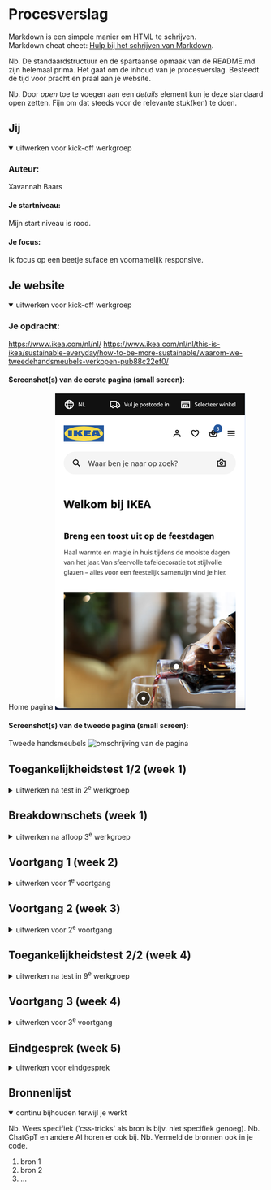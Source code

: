 # Procesverslag
Markdown is een simpele manier om HTML te schrijven.  
Markdown cheat cheet: [Hulp bij het schrijven van Markdown](https://github.com/adam-p/markdown-here/wiki/Markdown-Cheatsheet).

Nb. De standaardstructuur en de spartaanse opmaak van de README.md zijn helemaal prima. Het gaat om de inhoud van je procesverslag. Besteedt de tijd voor pracht en praal aan je website.

Nb. Door *open* toe te voegen aan een *details* element kun je deze standaard open zetten. Fijn om dat steeds voor de relevante stuk(ken) te doen.





## Jij

<details open>
  <summary>uitwerken voor kick-off werkgroep</summary>

  ### Auteur:
  Xavannah Baars 

  #### Je startniveau:
  Mijn start niveau is rood. 

  #### Je focus:
  Ik focus op een beetje suface en voornamelijk responsive. 
 
</details>



## Je website

<details open>
  <summary>uitwerken voor kick-off werkgroep</summary>

  ### Je opdracht:
  https://www.ikea.com/nl/nl/
  https://www.ikea.com/nl/nl/this-is-ikea/sustainable-everyday/how-to-be-more-sustainable/waarom-we-tweedehandsmeubels-verkopen-pub88c22ef0/

  #### Screenshot(s) van de eerste pagina (small screen): 
  Home pagina
  <img src="readme-images/homepage-ikea.png" width="375px" alt="omschrijving van de pagina">

  #### Screenshot(s) van de tweede pagina (small screen):
  Tweede handsmeubels 
  <img src="readme-images/tweedehand-ikea.jpg" width="375px" alt="omschrijving van de pagina">
 
</details>



## Toegankelijkheidstest 1/2 (week 1)

<details>
  <summary>uitwerken na test in 2<sup>e</sup> werkgroep</summary>

  ### Bevindingen
  - Ikea had geen light & dark mode 
  - 

</details>



## Breakdownschets (week 1)

<details>
  <summary>uitwerken na afloop 3<sup>e</sup> werkgroep</summary>

  ### de hele pagina: 
  <img src="readme-images/eerste-scherm.jpg" width="375px" alt="breakdown van de hele pagina">

  ### dynamisch deel (bijv menu): 
  <img src="readme-images/tweede-scherm.jpg" width="375px" alt="breakdown van een dynamisch deel">

  ### wellicht nog een dynamisch deel (bijv filter): 
  <img src="readme-images/dummy-plaatje.jpg" width="375px" alt="breakdown van nog een dynamisch deel">

</details>





## Voortgang 1 (week 2)

<details>
  <summary>uitwerken voor 1<sup>e</sup> voortgang</summary>

  ### Stand van zaken
 Ik heb helaas dit voortgangsgesprek gemist maar ik ben wel zelf druk aan de slag geweest met mijn website. 

  ### Agenda voor meeting
  samen met je groepje opstellen

  | student 1      | student 2          | student 3    | student 4        |
  | ---            | ---                | ---          | ---              |
  | dit bespreken  | en dit             | en ik dit    | en dan ik dat    |
  | en dat ook nog | dit als er tijd is | nog een punt | dit wil ik zeker |
  | ...            | ...                | ...          | ...              |


  ### Verslag van meeting
  hier na afloop snel de uitkomsten van de meeting vastleggen

  - punt 1
  - punt 2
  - nog een punt
  - ...

</details>





## Voortgang 2 (week 3)

<details>
  <summary>uitwerken voor 2<sup>e</sup> voortgang</summary>

  ### Stand van zaken
  Ik wil graag tijdens de voortgang bespreken waarom het niet lukte met mijn menu, hoe ik me video geimporteerd op youtube op het juiste formaat en responsive krijg en waarom mijn buttons blijven vastlopen en niet meeschalen. 

  Wat ging er goed?
  Ik heb gemerkt dat ik snel heb leren werken zonder classes en de html op de juiste manier heb kunnen aanspreken. Daarnaast ging het ook goed om met grid bepaalde layouts te maken met afbeeldingen die vervolgens zorgen voor een responsive website. 

  ### Agenda voor meeting
  samen met je groepje opstellen

  | student 1      | student 2          | student 3    | student 4        |
  | ---            | ---                | ---          | ---              |
  | dit bespreken  | en dit             | en ik dit    | en dan ik dat    |
  | en dat ook nog | dit als er tijd is | nog een punt | dit wil ik zeker |
  | ...            | ...                | ...          | ...              |


  ### Verslag van meeting
  hier na afloop snel de uitkomsten van de meeting vastleggen

  - Iframe video aanpassen
  Ik heb samen met Sanne de video kunnen aanpassen doormiddel van de 'aspect ratio'. SDe ratio heb ik in css gezet waardoor ik vervolgens een mooie video kreeg die meeschaalde. 

  - Uitklap menu
  Zelf heb ik gsiter heel lang met een uitlkap menu lopen spelen maar het lukte maar niet. Ik heb nu met Sanne een klein begin gemaakt met css en javascript om hem vervolgens zelf mooi te laten werken en opmaken.

  - Buttons
  De buttons schaalde niet mee omdat ze op elkaar over liepen. Hiervoor heb ik als tip gekregen om display block te gebruiken. Inline zou er voor zorgen dat ze over de hele breedte zouden komen en dat wil ik niet. 

</details>





## Toegankelijkheidstest 2/2 (week 4)

<details>
  <summary>uitwerken na test in 9<sup>e</sup> werkgroep</summary>

  ### Bevindingen
  Lijst met je bevindingen die in de test naar voren kwamen (geef ook aan wat er verbeterd is):

</details>





## Voortgang 3 (week 4)

<details>
  <summary>uitwerken voor 3<sup>e</sup> voortgang</summary>

  ### Stand van zaken

Er ging best wel veel goed deze week. Ik heb veel vooruit gang gemaakt met de puntjes op de i te zetten om ervoor te zorgen dat de website zoveel mogelijk op die van de ikea lijkt. 

- Uitklap menu
Ik heb ervoor gezorgd dat het uitklap menu de opmaak lijkt op die van ikea met de zoekbalk en de lijst met pagina's. 

- Responsive img 
Ik heb gekeken naar alle afbeeldingen en of die goed mee schaalde. Op een gegeven moment snapte ik hoe ik met media query's alle elementen op de juiste manier kon schalen. Ik ben de hele webpagina langs gegaan en steeds opgeschreven welke element versprong en op welk formaat dat gebeurde. 


  ### Agenda voor meeting
  samen met je groepje opstellen

  | Amy            | Xavannah           | 
  | ---            | ---                | 
  | <img> Overlay  | en dit             | 
  | en dat ook nog | dit als er tijd is | 
  | ...            | ...                | 


  ### Verslag van meeting
  hier na afloop snel de uitkomsten van de meeting vastleggen

  - Responsive afbeelding op pagina 2 in een grid zetten
Ik heb de afbeelding op pagina 2 succesvol in een grid geplaatst. Hierdoor is de afbeelding nu volledig responsive en past deze zich goed aan op verschillende schermformaten.

  - Header padding toevoegen
Om het ontwerp netter te maken, heb ik padding toegevoegd aan de header. Dit lukte niet toen ik de hele header pakte maar wel als ik stukje voor stukje de header uit elkaar haalde waardoor er wat ruimte aan de zijkanten komt wat de ikea website ook heeft. 

  - Footer schaalt niet mee
Ik heb samen met Kim gekeken waarom de footer niet meeschaalde. Ik heb nu padding toegevoegd aan beide kanten van de footer waardoor deze met het scherm mee groter worden. 

  - Light & dark mode
Light en dark mode werkte niet mee. Ik snapte niet hoe je dit moest omdraaien. Met behulp van preferse heb ik nu mijn website in dark mode kunnen krijgen. Wel is het zo dat alles op een lelijke manier weergaf dus ik heb de hele root omgegooid en nu alle kleuren op de juiste manieren laten weergeven. 

</details>





## Eindgesprek (week 5)

<details>
  <summary>uitwerken voor eindgesprek</summary>

  ### Je uitkomst - karakteristiek screenshots:
  <img src="readme-images/dummy-plaatje.jpg" width="375px" alt="uitomst opdracht 1">


  ### Dit ging goed/Heb ik geleerd: 
  Korte omschrijving met plaatjes

  <img src="readme-images/dummy-plaatje.jpg" width="375px" alt="top">


  ### Dit was lastig/Is niet gelukt:
  Korte omschrijving met plaatjes

  <img src="readme-images/dummy-plaatje.jpg" width="375px" alt="bummer">
</details>





## Bronnenlijst

<details open>
  <summary>continu bijhouden terwijl je werkt</summary>

  Nb. Wees specifiek ('css-tricks' als bron is bijv. niet specifiek genoeg). 
  Nb. ChatGpT en andere AI horen er ook bij.
  Nb. Vermeld de bronnen ook in je code.

  1. bron 1
  2. bron 2
  3. ...

</details>